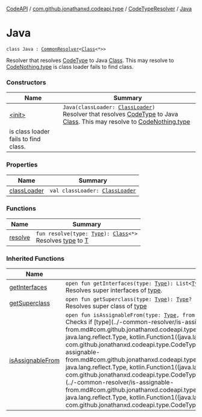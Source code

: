 [CodeAPI](../../../index.md) / [com.github.jonathanxd.codeapi.type](../../index.md) / [CodeTypeResolver](../index.md) / [Java](.)

# Java

`class Java : `[`CommonResolver`](../-common-resolver/index.md)`<`[`Class`](http://docs.oracle.com/javase/6/docs/api/java/lang/Class.html)`<*>>`

Resolver that resolves [CodeType](../../-code-type/index.md) to Java [Class](http://docs.oracle.com/javase/6/docs/api/java/lang/Class.html). This may resolve to [CodeNothing.type](#)
is class loader fails to find class.

### Constructors

| Name | Summary |
|---|---|
| [&lt;init&gt;](-init-.md) | `Java(classLoader: `[`ClassLoader`](http://docs.oracle.com/javase/6/docs/api/java/lang/ClassLoader.html)`)`<br>Resolver that resolves [CodeType](../../-code-type/index.md) to Java [Class](http://docs.oracle.com/javase/6/docs/api/java/lang/Class.html). This may resolve to [CodeNothing.type](#)
is class loader fails to find class. |

### Properties

| Name | Summary |
|---|---|
| [classLoader](class-loader.md) | `val classLoader: `[`ClassLoader`](http://docs.oracle.com/javase/6/docs/api/java/lang/ClassLoader.html) |

### Functions

| Name | Summary |
|---|---|
| [resolve](resolve.md) | `fun resolve(type: `[`Type`](http://docs.oracle.com/javase/6/docs/api/java/lang/reflect/Type.html)`): `[`Class`](http://docs.oracle.com/javase/6/docs/api/java/lang/Class.html)`<*>`<br>Resolves [type](resolve.md#com.github.jonathanxd.codeapi.type.CodeTypeResolver.Java$resolve(java.lang.reflect.Type)/type) to [T](#) |

### Inherited Functions

| Name | Summary |
|---|---|
| [getInterfaces](../-common-resolver/get-interfaces.md) | `open fun getInterfaces(type: `[`Type`](http://docs.oracle.com/javase/6/docs/api/java/lang/reflect/Type.html)`): List<`[`Type`](http://docs.oracle.com/javase/6/docs/api/java/lang/reflect/Type.html)`>`<br>Resolves super interfaces of [type](../-common-resolver/get-interfaces.md#com.github.jonathanxd.codeapi.type.CodeTypeResolver.CommonResolver$getInterfaces(java.lang.reflect.Type)/type). |
| [getSuperclass](../-common-resolver/get-superclass.md) | `open fun getSuperclass(type: `[`Type`](http://docs.oracle.com/javase/6/docs/api/java/lang/reflect/Type.html)`): `[`Type`](http://docs.oracle.com/javase/6/docs/api/java/lang/reflect/Type.html)`?`<br>Resolves super class of [type](../-common-resolver/get-superclass.md#com.github.jonathanxd.codeapi.type.CodeTypeResolver.CommonResolver$getSuperclass(java.lang.reflect.Type)/type) |
| [isAssignableFrom](../-common-resolver/is-assignable-from.md) | `open fun isAssignableFrom(type: `[`Type`](http://docs.oracle.com/javase/6/docs/api/java/lang/reflect/Type.html)`, from: `[`Type`](http://docs.oracle.com/javase/6/docs/api/java/lang/reflect/Type.html)`, resolverProvider: (`[`Type`](http://docs.oracle.com/javase/6/docs/api/java/lang/reflect/Type.html)`) -> `[`CodeTypeResolver`](../index.md)`<*>): Boolean`<br>Checks if [type](../-common-resolver/is-assignable-from.md#com.github.jonathanxd.codeapi.type.CodeTypeResolver.CommonResolver$isAssignableFrom(java.lang.reflect.Type, java.lang.reflect.Type, kotlin.Function1((java.lang.reflect.Type, com.github.jonathanxd.codeapi.type.CodeTypeResolver((kotlin.Any)))))/type) is assignable [from](../-common-resolver/is-assignable-from.md#com.github.jonathanxd.codeapi.type.CodeTypeResolver.CommonResolver$isAssignableFrom(java.lang.reflect.Type, java.lang.reflect.Type, kotlin.Function1((java.lang.reflect.Type, com.github.jonathanxd.codeapi.type.CodeTypeResolver((kotlin.Any)))))/from) using resolvers provided by [resolverProvider](../-common-resolver/is-assignable-from.md#com.github.jonathanxd.codeapi.type.CodeTypeResolver.CommonResolver$isAssignableFrom(java.lang.reflect.Type, java.lang.reflect.Type, kotlin.Function1((java.lang.reflect.Type, com.github.jonathanxd.codeapi.type.CodeTypeResolver((kotlin.Any)))))/resolverProvider) |
